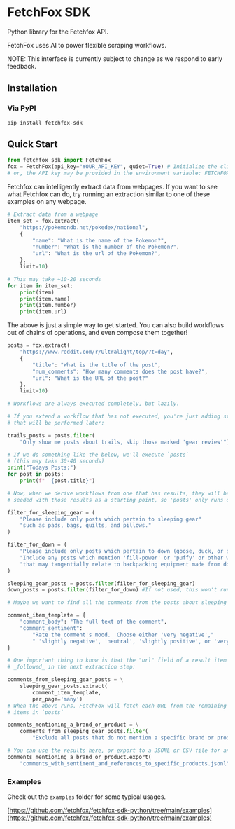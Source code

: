 # FetchFox SDK
Python library for the Fetchfox API.

FetchFox uses AI to power flexible scraping workflows.

NOTE: This interface is currently subject to change as we respond to early feedback.

## Installation

### Via PyPI

`pip install fetchfox-sdk`

## Quick Start
```python
from fetchfox_sdk import FetchFox
fox = FetchFox(api_key="YOUR_API_KEY", quiet=True) # Initialize the client
# or, the API key may be provided in the environment variable: FETCHFOX_API_KEY
```

Fetchfox can intelligently extract data from webpages.  If you want to see what
Fetchfox can do, try running an extraction similar to one of these examples on any webpage.

```python
# Extract data from a webpage
item_set = fox.extract(
    "https://pokemondb.net/pokedex/national",
    {
        "name": "What is the name of the Pokemon?",
        "number": "What is the number of the Pokemon?",
        "url": "What is the url of the Pokemon?",
    },
    limit=10)

# This may take ~10-20 seconds
for item in item_set:
    print(item)
    print(item.name)
    print(item.number)
    print(item.url)

```

The above is just a simple way to get started.  You can also build workflows
out of chains of operations, and even compose them together!

```python
posts = fox.extract(
    "https://www.reddit.com/r/Ultralight/top/?t=day",
    {
        "title": "What is the title of the post",
        "num_comments": "How many comments does the post have?",
        "url": "What is the URL of the post?"
    },
    limit=10)

# Workflows are always executed completely, but lazily.

# If you extend a workflow that has not executed, you're just adding steps
# that will be performed later:

trails_posts = posts.filter(
    "Only show me posts about trails, skip those marked 'gear review'")

# If we do something like the below, we'll execute `posts`
# (this may take 30-40 seconds)
print("Todays Posts:")
for post in posts:
    print(f"  {post.title}")

# Now, when we derive workflows from one that has results, they will be
# seeded with those results as a starting point, so 'posts' only runs once:

filter_for_sleeping_gear = (
    "Please include only posts which pertain to sleeping gear"
    "such as pads, bags, quilts, and pillows."
)

filter_for_down = (
    "Please include only posts which pertain to down (goose, duck, or synthetic)."
    "Include any posts which mention 'fill-power' or 'puffy' or other wording "
    "that may tangentially relate to backpacking equipment made from down."
)

sleeping_gear_posts = posts.filter(filter_for_sleeping_gear)
down_posts = posts.filter(filter_for_down) #If not used, this won't run

# Maybe we want to find all the comments from the posts about sleeping gear:

comment_item_template = {
    "comment_body": "The full text of the comment",
    "comment_sentiment":
        "Rate the comment's mood.  Choose either 'very negative',"
        " 'slightly negative', 'neutral', 'slightly positive', or 'very positive'."
}

# One important thing to know is that the "url" field of a result item will be
# _followed_ in the next extraction step:

comments_from_sleeping_gear_posts = \
    sleeping_gear_posts.extract(
        comment_item_template,
        per_page='many')
# When the above runs, FetchFox will fetch each URL from the remaining
# items in `posts`

comments_mentioning_a_brand_or_product = \
    comments_from_sleeping_gear_posts.filter(
        "Exclude all posts that do not mention a specific brand or product.")

# You can use the results here, or export to a JSONL or CSV file for analysis
comments_mentioning_a_brand_or_product.export(
    "comments_with_sentiment_and_references_to_specific_products.jsonl")

```

### Examples
Check out the `examples` folder for some typical usages.

[https://github.com/fetchfox/fetchfox-sdk-python/tree/main/examples](https://github.com/fetchfox/fetchfox-sdk-python/tree/main/examples)